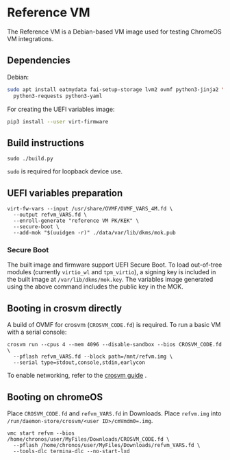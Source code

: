 # Reference VM

The Reference VM is a Debian-based VM image used for testing ChromeOS VM
integrations.

## Dependencies

Debian:

```sh
sudo apt install eatmydata fai-setup-storage lvm2 ovmf python3-jinja2 \
  python3-requests python3-yaml
```

For creating the UEFI variables image:

```sh
pip3 install --user virt-firmware
```

## Build instructions

```
sudo ./build.py
```

`sudo` is required for loopback device use.

## UEFI variables preparation

```
virt-fw-vars --input /usr/share/OVMF/OVMF_VARS_4M.fd \
  --output refvm_VARS.fd \
  --enroll-generate "reference VM PK/KEK" \
  --secure-boot \
  --add-mok "$(uuidgen -r)" ./data/var/lib/dkms/mok.pub
```

### Secure Boot

The built image and firmware support UEFI Secure Boot. To load out-of-tree modules
(currently `virtio_wl` and `tpm_virtio`), a signing key is included in the built image at
`/var/lib/dkms/mok.key`. The variables image generated using the above command
includes the public key in the MOK.

## Booting in crosvm directly

A build of OVMF for crosvm (`CROSVM_CODE.fd`) is required. To run a basic VM
with a serial console:

```
crosvm run --cpus 4 --mem 4096 --disable-sandbox --bios CROSVM_CODE.fd \
  --pflash refvm_VARS.fd --block path=/mnt/refvm.img \
  --serial type=stdout,console,stdin,earlycon
```

To enable networking, refer to the
[crosvm guide](https://crosvm.dev/book/running_crosvm/example_usage.html#add-networking-support)
.

## Booting on chromeOS

Place `CROSVM_CODE.fd` and `refvm_VARS.fd` in Downloads. Place `refvm.img` into
`/run/daemon-store/crosvm/<user ID>/cmVmdm0=.img`.

```
vmc start refvm --bios /home/chronos/user/MyFiles/Downloads/CROSVM_CODE.fd \
  --pflash /home/chronos/user/MyFiles/Downloads/refvm_VARS.fd \
  --tools-dlc termina-dlc --no-start-lxd
```
